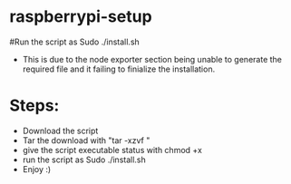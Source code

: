 # raspberrypi-setup
#Run the script as Sudo ./install.sh
 - This is due to the node exporter section being unable to generate the required file and it failing to finialize the installation.

# Steps: 
- Download the script
- Tar the download with "tar -xzvf "
- give the script executable status with chmod +x
- run the script as Sudo ./install.sh
- Enjoy :)
